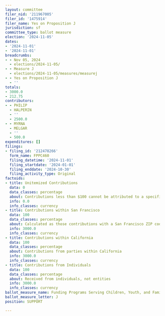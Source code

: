 ```yaml
---
layout: committee
filer_nid: '211967005'
filer_id: '1475914'
filer_name: Yes on Proposition J
jurisdiction: sf
committee_type: ballot measure
election: '2024-11-05'
dates:
- '2024-11-01'
- '2024-11-01'
breadcrumbs:
- - Nov 05, 2024
  - elections/2024-11-05/
- - Measure J
  - elections/2024-11-05/measures/measurej
- - Yes on Proposition J
  - ''
totals:
- 3000.0
- 212.75
contributors:
- - PHILIP
  - HALPERIN
  - ''
  - 2500.0
- - MYRNA
  - MELGAR
  - ''
  - 500.0
expenditures: []
filings:
- filing_id: '212478266'
  form_name: FPPC460
  filing_datetime: '2024-11-01'
  filing_startdate: '2024-01-01'
  filing_enddate: '2024-10-30'
  filing_activity_type: Original
factoids:
- title: Unitemized Contributions
  data: 0
  data_classes: percentage
  about: Contributions less than $100 cannot be attributed to a specific individual
  info: 0.0
  info_classes: currency
- title: Contributions within San Francisco
  data: 100
  data_classes: percentage
  about: Calculated as those contributions with a San Francisco ZIP code
  info: 3000.0
  info_classes: currency
- title: Contributions within California
  data: 100
  data_classes: percentage
  about: Contributions from parties within California
  info: 3000.0
  info_classes: currency
- title: Contributions from Individuals
  data: 100
  data_classes: percentage
  about: Received from individuals, not entities
  info: 3000.0
  info_classes: currency
ballot_measure_name: Funding Programs Serving Children, Youth, and Families
ballot_measure_letter: J
position: SUPPORT

---
```



